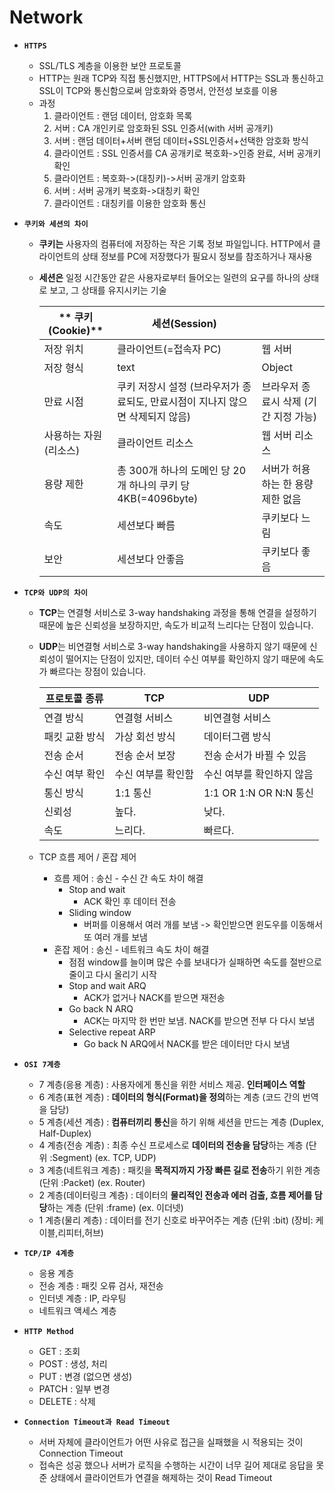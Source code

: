 # Network

- **`HTTPS`**
  - SSL/TLS 계층을 이용한 보안 프로토콜
  - HTTP는 원래 TCP와 직접 통신했지만, HTTPS에서 HTTP는 SSL과 통신하고 SSL이 TCP와 통신함으로써 암호화와 증명서, 안전성 보호를 이용
  - 과정
    1. 클라이언트 : 랜덤 데이터, 암호화 목록
    2. 서버 : CA 개인키로 암호화된 SSL  인증서(with 서버 공개키)
    3. 서버 : 랜덤 데이터+서버 랜덤  데이터+SSL인증서+선택한 암호화 방식
    4. 클라이언트 : SSL 인증서를 CA 공개키로  복호화->인증 완료, 서버 공개키 확인
    5. 클라이언트 : 복호화->(대칭키)->서버  공개키 암호화
    6. 서버 : 서버 공개키 복호화->대칭키 확인
    7. 클라이언트 : 대칭키를 이용한 암호화 통신

- **`쿠키와 세션의 차이`**

  - **쿠키는** 사용자의 컴퓨터에 저장하는 작은 기록 정보 파일입니다. HTTP에서 클라이언트의 상태 정보를 PC에 저장했다가 필요시 정보를 참조하거나 재사용

  - **세션은** 일정 시간동안 같은 사용자로부터 들어오는 일련의 요구를 하나의 상태로 보고, 그 상태를 유지시키는 기술

    | ** 쿠키(Cookie)**     | **세션(Session)**                                            |                                       |
    | --------------------- | ------------------------------------------------------------ | ------------------------------------- |
    | 저장 위치             | 클라이언트(=접속자 PC)                                       | 웹 서버                               |
    | 저장 형식             | text                                                         | Object                                |
    | 만료 시점             | 쿠키 저장시 설정 (브라우저가 종료되도, 만료시점이 지나지 않으면 삭제되지 않음) | 브라우저 종료시 삭제 (기간 지정 가능) |
    | 사용하는 자원(리소스) | 클라이언트 리소스                                            | 웹 서버 리소스                        |
    | 용량 제한             | 총 300개 하나의 도메인 당 20개 하나의 쿠키 당 4KB(=4096byte) | 서버가 허용하는 한 용량제한 없음      |
    | 속도                  | 세션보다 빠름                                                | 쿠키보다 느림                         |
    | 보안                  | 세션보다 안좋음                                              | 쿠키보다 좋음                         |

- **`TCP와 UDP의 차이`**

  - **TCP**는 연결형 서비스로 3-way handshaking 과정을 통해 연결을 설정하기 때문에 높은 신뢰성을 보장하지만, 속도가 비교적 느리다는 단점이 있습니다.

  - **UDP**는 비연결형 서비스로 3-way handshaking을 사용하지 않기 때문에 신뢰성이 떨어지는 단점이 있지만, 데이터 수신 여부를 확인하지 않기 때문에 속도가 빠르다는 장점이 있습니다.

    | **프로토콜 종류** | **TCP**            | **UDP**                   |
    | ----------------- | ------------------ | ------------------------- |
    | 연결 방식         | 연결형 서비스      | 비연결형 서비스           |
    | 패킷 교환 방식    | 가상 회선 방식     | 데이터그램 방식           |
    | 전송 순서         | 전송 순서 보장     | 전송 순서가 바뀔 수 있음  |
    | 수신 여부 확인    | 수신 여부를 확인함 | 수신 여부를 확인하지 않음 |
    | 통신 방식         | 1:1 통신           | 1:1 OR 1:N OR N:N 통신    |
    | 신뢰성            | 높다.              | 낮다.                     |
    | 속도              | 느리다.            | 빠르다.                   |

  - TCP 흐름 제어 / 혼잡 제어

    - 흐름 제어 : 송신 - 수신 간 속도 차이 해결
      - Stop and wait
        - ACK 확인 후 데이터 전송
      - Sliding window
        - 버퍼를 이용해서 여러 개를 보냄 -> 확인받으면 윈도우를 이동해서 또 여러 개를 보냄
    - 혼잡 제어 : 송신 - 네트워크 속도 차이 해결
      - 점점 window를 늘이며 많은 수를 보내다가 실패하면 속도를 절반으로 줄이고 다시 올리기 시작
      - Stop and wait ARQ
        - ACK가 없거나 NACK를 받으면 재전송
      - Go back N ARQ
        - ACK는 마지막 한 번만 보냄. NACK를 받으면 전부 다 다시 보냄
      - Selective repeat ARP
        - Go back N ARQ에서 NACK를 받은 데이터만 다시 보냄

- **`OSI 7계층`**

  - 7 계층(응용 계층) : 사용자에게 통신을 위한 서비스 제공. **인터페이스 역할**
  - 6 계층(표현 계층) : **데이터의 형식(Format)을 정의**하는 계층 (코드 간의 번역을 담당)
  - 5 계층(세션 계층) : **컴퓨터끼리 통신**을 하기 위해 세션을 만드는 계층 (Duplex, Half-Duplex)
  - 4 계층(전송 계층) : 최종 수신 프로세스로 **데이터의 전송을 담당**하는 계층 (단위 :Segment) (ex. TCP, UDP)
  - 3 계층(네트워크 계층) : 패킷을 **목적지까지 가장 빠른 길로 전송**하기 위한 계층 (단위 :Packet) (ex. Router)
  - 2 계층(데이터링크 계층) : 데이터의 **물리적인 전송과 에러 검출, 흐름 제어를 담당**하는 계층 (단위 :frame) (ex. 이더넷)
  - 1 계층(물리 계층) : 데이터를 전기 신호로 바꾸어주는 계층 (단위 :bit) (장비: 케이블,리피터,허브)

- **`TCP/IP 4계층`**

  - 응용 계층
  - 전송 계층 : 패킷 오류 검사, 재전송
  - 인터넷 계층 : IP, 라우팅
  - 네트워크 액세스 계층

- **`HTTP Method`**
  - GET : 조회
  - POST : 생성, 처리
  - PUT : 변경 (없으면 생성)
  - PATCH : 일부 변경
  - DELETE : 삭제

- **`Connection Timeout과 Read Timeout`**
  - 서버 자체에 클라이언트가 어떤 사유로 접근을 실패했을 시 적용되는 것이 Connection Timeout
  - 접속은 성공 했으나 서버가 로직을 수행하는 시간이 너무 길어 제대로 응답을 못 준 상태에서 클라이언트가 연결을 해제하는 것이 Read Timeout